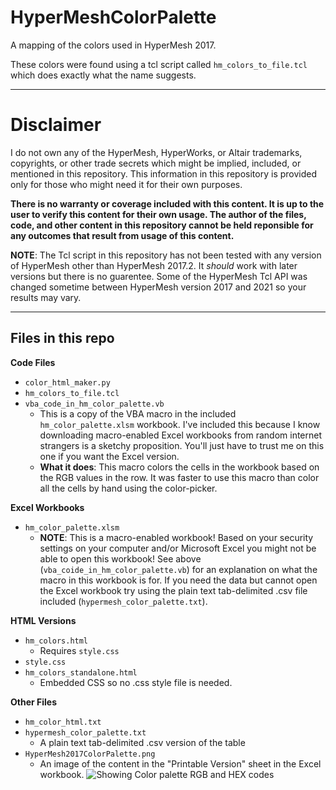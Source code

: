 
# HyperMeshColorPalette
A mapping of the colors used in HyperMesh 2017.

These colors were found using a tcl script called ``hm_colors_to_file.tcl`` which does exactly what the name suggests. 

---

# Disclaimer
I do not own any of the HyperMesh, HyperWorks, or Altair trademarks, copyrights, or other trade secrets which might be implied, included, or mentioned in this repository. This information in this repository is provided only for those who might need it for their own purposes. 

**There is no warranty or coverage included with this content. It is up to the user to verify this content for their own usage. The author of the files, code, and other content in this repository cannot be held reponsible for any outcomes that result from usage of this content.**

**NOTE**: The Tcl script in this repository has not been tested with any version of HyperMesh other than HyperMesh 2017.2. It _should_ work with later versions but there is no guarentee. Some of the HyperMesh Tcl API was changed sometime between HyperMesh version 2017 and 2021 so your results may vary.

---

## Files in this repo
**Code Files**
* ``color_html_maker.py``
* ``hm_colors_to_file.tcl``
* ``vba_code_in_hm_color_palette.vb``
  * This is a copy of the VBA macro in the included ``hm_color_palette.xlsm`` workbook. I've included this because I know downloading macro-enabled Excel workbooks from random internet strangers is a sketchy proposition. You'll just have to trust me on this one if you want the Excel version. 
  * **What it does**: This macro colors the cells in the workbook based on the RGB values in the row. It was faster to use this macro than color all the cells by hand using the color-picker. 

**Excel Workbooks**
* ``hm_color_palette.xlsm``
  * **NOTE**: This is a macro-enabled workbook! Based on your security settings on your computer and/or Microsoft Excel you might not be able to open this workbook! See above (``vba_coide_in_hm_color_palette.vb``) for an explanation on what the macro in this workbook is for. If you need the data but cannot open the Excel workbook try using the plain text tab-delimited .csv file included (``hypermesh_color_palette.txt``).

**HTML Versions**
* ``hm_colors.html``
  * Requires ``style.css``
* ``style.css``
* ``hm_colors_standalone.html``
  * Embedded CSS so no .css style file is needed.

**Other Files**
* ``hm_color_html.txt``
* ``hypermesh_color_palette.txt``
  * A plain text tab-delimited .csv version of the table
* ``HyperMesh2017ColorPalette.png``
  * An image of the content in the "Printable Version" sheet in the Excel workbook.
![Showing Color palette RGB and HEX codes](./HyperMesh2017ColorPalette.png)
  
